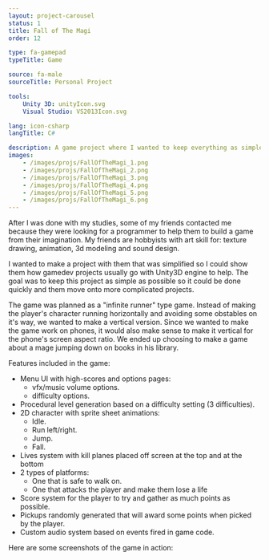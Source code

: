 ```yaml
---
layout: project-carousel
status: 1
title: Fall of The Magi
order: 12

type: fa-gamepad
typeTitle: Game

source: fa-male
sourceTitle: Personal Project

tools:
    Unity 3D: unityIcon.svg
    Visual Studio: VS2013Icon.svg

lang: icon-csharp
langTitle: C#

description: A game project where I wanted to keep everything as simple as possible to show my hobbyists friends the ropes of gamedev.
images:
    - /images/projs/FallOfTheMagi_1.png
    - /images/projs/FallOfTheMagi_2.png
    - /images/projs/FallOfTheMagi_3.png
    - /images/projs/FallOfTheMagi_4.png
    - /images/projs/FallOfTheMagi_5.png
    - /images/projs/FallOfTheMagi_6.png
---
```


After I was done with my studies, some of my friends contacted me because they were looking for a programmer to help them to build a game from their imagination. My friends are hobbyists with art skill for: texture drawing, animation, 3d modeling and sound design.

I wanted to make a project with them that was simplified so I could show them how gamedev projects usually go with Unity3D engine to help. The goal was to keep this project as simple as possible so it could be done quickly and them move onto more complicated projects.

The game was planned as a "infinite runner" type game. Instead of making the player's character running horizontally and avoiding some obstables on it's way, we wanted to make a vertical version. Since we wanted to make the game work on phones, it would also make sense to make it vertical for the phone's screen aspect ratio. We ended up choosing to make a game about a mage jumping down on books in his library.

Features included in the game:

- Menu UI with high-scores and options pages:
    - vfx/music volume options.
    - difficulty options.
- Procedural level generation based on a difficulty setting (3 difficulties).
- 2D character with sprite sheet animations:
    - Idle.
    - Run left/right.
    - Jump.
    - Fall.
- Lives system with kill planes placed off screen at the top and at the bottom
- 2 types of platforms:
    - One that is safe to walk on.
    - One that attacks the player and make them lose a life
- Score system for the player to try and gather as much points as possible.
- Pickups randomly generated that will award some points when picked by the player.
- Custom audio system based on events fired in game code.

Here are some screenshots of the game in action:
